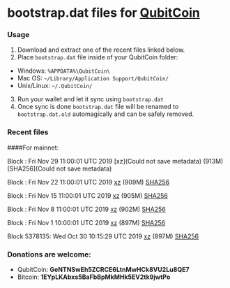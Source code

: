 # bootstrap.dat files for [QubitCoin](https://qubitcoin.cc/)

### Usage

1. Download and extract one of the recent files linked below.
2. Place `bootstrap.dat` file inside of your QubitCoin folder:
 - Windows: `%APPDATA%\QubitCoin\`
 - Mac OS: `~/Library/Application Support/QubitCoin/`
 - Unix/Linux: `~/.QubitCoin/`
3. Run your wallet and let it sync using `bootstrap.dat`
4. Once sync is done `bootstrap.dat` file will be renamed to `bootstrap.dat.old` automagically and can be safely removed.

### Recent files

####For mainnet:

Block : Fri Nov 29 11:00:01 UTC 2019 [xz](Could not save metadata) (913M) [SHA256](Could not save metadata)

Block : Fri Nov 22 11:00:01 UTC 2019 [xz](https://transfer.sh/y67Ov/bootstrap.dat.20191122.tar.xz) (909M) [SHA256](https://transfer.sh/siqUm/sha256.txt)

Block : Fri Nov 15 11:00:01 UTC 2019 [xz](https://transfer.sh/BqD7p/bootstrap.dat.20191115.tar.xz) (905M) [SHA256](https://transfer.sh/Jk6Qk/sha256.txt)

Block : Fri Nov  8 11:00:01 UTC 2019 [xz](https://transfer.sh/H9Odr/bootstrap.dat.20191108.tar.xz) (902M) [SHA256](https://transfer.sh/AGVCx/sha256.txt)

Block : Fri Nov  1 10:00:01 UTC 2019 [xz](https://transfer.sh/jCNLs/bootstrap.dat.20191101.tar.xz) (897M) [SHA256](https://transfer.sh/rZpTI/sha256.txt)

Block 5378135: Wed Oct 30 10:15:29 UTC 2019 [xz](https://transfer.sh/z6KtP/bootstrap.dat.20191030.tar.xz) (897M) [SHA256](https://transfer.sh/Ip8C0/sha256.txt)

### Donations are welcome:

- QubitCoin: **GeNTNSwEh5ZCRCE6LtnMwHCk8VU2Lu8QE7**
- Bitcoin: **1EYpLKAbxs5BaFbBpMkMHk5EV2tk9jwtPo**
